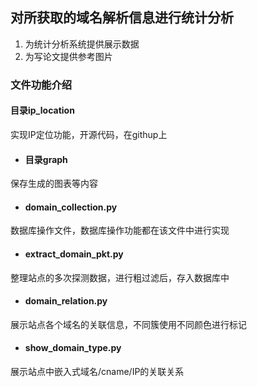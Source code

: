 ## 对所获取的域名解析信息进行统计分析
1. 为统计分析系统提供展示数据
2. 为写论文提供参考图片

### 文件功能介绍

#### 目录ip_location

实现IP定位功能，开源代码，在githup上

* #### 目录graph
保存生成的图表等内容

* #### domain_collection.py

数据库操作文件，数据库操作功能都在该文件中进行实现

* #### extract_domain_pkt.py

整理站点的多次探测数据，进行粗过滤后，存入数据库中

* #### domain_relation.py

展示站点各个域名的关联信息，不同簇使用不同颜色进行标记

* #### show_domain_type.py

展示站点中嵌入式域名/cname/IP的关联关系